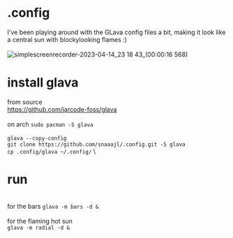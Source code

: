 # .config
I've been playing around with the GLava config files a bit, making it look like a central sun with blockylooking flames :) \
\
![simplescreenrecorder-2023-04-14_23 18 43_(00:00:16 568)](https://user-images.githubusercontent.com/19855231/232230826-1f47c1a8-47ae-4c75-a485-3472f0555452.jpg)
# install glava 
from source 
\
https://github.com/jarcode-foss/glava
\
\
on arch
```sudo pacman -S glava``` \
\
```glava --copy-config ``` \
```git clone https://github.com/snaaajl/.config.git -S glava``` \
```cp .config/glava ~/.config/``` \

# run 
\
for the bars
```glava -m bars -d &``` \
\
for the flaming hot sun \
```glava -m radial -d &```
